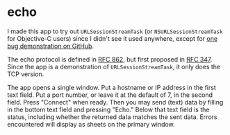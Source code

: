 # echo

I made this app to try out `URLSessionStreamTask` (or `NSURLSessionStreamTask` for Objective-C users) since I didn't see it used anywhere, except for [one bug demonstration on GitHub](https://github.com/belkevich/stream-task).

The echo protocol is defined in [RFC 862](https://www.rfc-editor.org/info/rfc862), but first proposed in [RFC 347](https://www.rfc-editor.org/info/rfc347).  Since the app is a demonstration of `URLSessionStreamTask`, it only does the TCP version.

The app opens a single window.  Put a hostname or IP address in the first text field.  Put a port number, or leave it at the default of 7, in the second field.  Press "Connect" when ready.  Then you may send (text) data by filling in the bottom text field and pressing "Echo."  Below that text field is the status, including whether the returned data matches the sent data.  Errors encountered will display as sheets on the primary window.
